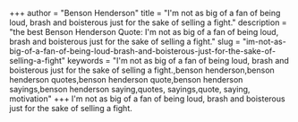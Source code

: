 +++
author = "Benson Henderson"
title = "I'm not as big of a fan of being loud, brash and boisterous just for the sake of selling a fight."
description = "the best Benson Henderson Quote: I'm not as big of a fan of being loud, brash and boisterous just for the sake of selling a fight."
slug = "im-not-as-big-of-a-fan-of-being-loud-brash-and-boisterous-just-for-the-sake-of-selling-a-fight"
keywords = "I'm not as big of a fan of being loud, brash and boisterous just for the sake of selling a fight.,benson henderson,benson henderson quotes,benson henderson quote,benson henderson sayings,benson henderson saying,quotes, sayings,quote, saying, motivation"
+++
I'm not as big of a fan of being loud, brash and boisterous just for the sake of selling a fight.
